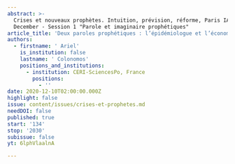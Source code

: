 ```yaml
---
abstract: >-
  Crises et nouveaux prophètes. Intuition, prévision, réforme, Paris IAS, 10-11
  December - Session 1 "Parole et imaginaire prophétiques"
article_title: 'Deux paroles prophétiques : l’épidémiologue et l’économiste'
authors:
  - firstname: ' Ariel'
    is_institution: false
    lastname: ' Colonomos'
    positions_and_institutions:
      - institution: CERI-SciencesPo, France
        positions:
          - ''
date: 2020-12-10T02:00:00.000Z
highlight: false
issue: content/issues/crises-et-prophetes.md
needDOI: false
published: true
start: '134'
stop: '2030'
subissue: false
yt: 6lphVlaalnA

---
```

<Youtube yt="6lphVlaalnA" caption="Deux paroles prophétiques : l’épidémiologue et l’économiste" start="134" stop="2030"></Youtube>
